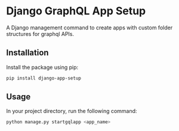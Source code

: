 # Django GraphQL App Setup

A Django management command to create apps with custom folder structures for graphql APIs.

## Installation

Install the package using pip:

```bash
pip install django-app-setup
```

## Usage

In your project directory, run the following command:

```bash
python manage.py startgqlapp <app_name>